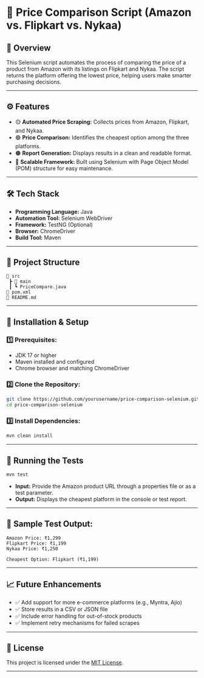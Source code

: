

# 🛒 Price Comparison Script (Amazon vs. Flipkart vs. Nykaa)

## 📌 Overview
This Selenium script automates the process of comparing the price of a product from Amazon with its listings on Flipkart and Nykaa. The script returns the platform offering the lowest price, helping users make smarter purchasing decisions.

---

## ⚙️ Features
- 🟡 **Automated Price Scraping:** Collects prices from Amazon, Flipkart, and Nykaa.  
- 🟢 **Price Comparison:** Identifies the cheapest option among the three platforms.  
- 🟠 **Report Generation:** Displays results in a clean and readable format.  
- 🔵 **Scalable Framework:** Built using Selenium with Page Object Model (POM) structure for easy maintenance.  

---

## 🛠️ Tech Stack
- **Programming Language:** Java  
- **Automation Tool:** Selenium WebDriver  
- **Framework:** TestNG (Optional)  
- **Browser:** ChromeDriver  
- **Build Tool:** Maven  

---

## 📂 Project Structure
```
📁 src
 ┣ 📂 main
 ┃ ┗ PriceCompare.java
📄 pom.xml
📄 README.md
```

---

## 🚀 Installation & Setup

### 1️⃣ Prerequisites:
- JDK 17 or higher  
- Maven installed and configured  
- Chrome browser and matching ChromeDriver  

### 2️⃣ Clone the Repository:
```bash
git clone https://github.com/yourusername/price-comparison-selenium.git
cd price-comparison-selenium
```

### 3️⃣ Install Dependencies:
```bash
mvn clean install
```

---

## 🧪 Running the Tests
```bash
mvn test
```

- **Input:** Provide the Amazon product URL through a properties file or as a test parameter.  
- **Output:** Displays the cheapest platform in the console or test report.  

---

## 📝 Sample Test Output:
```
Amazon Price: ₹1,299
Flipkart Price: ₹1,199
Nykaa Price: ₹1,250

Cheapest Option: Flipkart (₹1,199)
```

---

## 📈 Future Enhancements
- ✅ Add support for more e-commerce platforms (e.g., Myntra, Ajio)  
- ✅ Store results in a CSV or JSON file  
- ✅ Include error handling for out-of-stock products  
- ✅ Implement retry mechanisms for failed scrapes  

---

## 📄 License
This project is licensed under the [MIT License](LICENSE).

---

